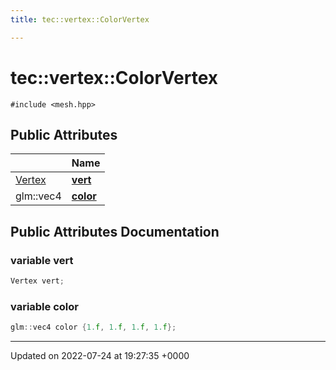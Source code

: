 ```yaml
---
title: tec::vertex::ColorVertex

---
```


# tec::vertex::ColorVertex






`#include <mesh.hpp>`

## Public Attributes

|                | Name           |
| -------------- | -------------- |
| [Vertex](/engine/Classes/structtec_1_1vertex_1_1_vertex/) | **[vert](/engine/Classes/structtec_1_1vertex_1_1_color_vertex/#variable-vert)**  |
| glm::vec4 | **[color](/engine/Classes/structtec_1_1vertex_1_1_color_vertex/#variable-color)**  |

## Public Attributes Documentation

### variable vert

```cpp
Vertex vert;
```


### variable color

```cpp
glm::vec4 color {1.f, 1.f, 1.f, 1.f};
```


-------------------------------

Updated on 2022-07-24 at 19:27:35 +0000